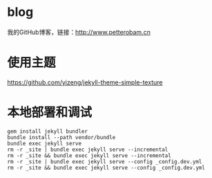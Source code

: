 # blog
我的GitHub博客，链接：http://www.petterobam.cn

# 使用主题
https://github.com/yizeng/jekyll-theme-simple-texture

# 本地部署和调试

```
gem install jekyll bundler
bundle install --path vendor/bundle
bundle exec jekyll serve
rm -r _site | bundle exec jekyll serve --incremental
rm -r _site && bundle exec jekyll serve --incremental
rm -r _site | bundle exec jekyll serve --config _config.dev.yml
rm -r _site && bundle exec jekyll serve --config _config.dev.yml
```
